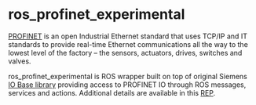 # ros_profinet_experimental

[PROFINET][] is an open Industrial Ethernet standard that uses TCP/IP and IT standards to provide real-time Ethernet communications all the way to the lowest level of the factory – the sensors, actuators, drives, switches and valves.

ros_profinet_experimental is ROS wrapper built on top of original Siemens [IO Base library][] providing access to PROFINET IO through ROS messages, services and actions. Additional details are available in this [REP][]. 


[PROFINET]: http://us.profinet.com/technology/profinet/
[IO Base library]: http://w3.siemens.com/mcms/industrial-communication/en/ie/system-interfacing/system-interfacing-pg-pc/development-kit-dk16xx/Documents/PROFINET_DK_16xx_PN_IO_en_Web_mit_KF.pdf
[REP]: https://github.com/durovsky/rep/blob/master/rep-I000X.rst
